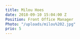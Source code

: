 ```yaml
---
title: Milou Hoes
date: 2018-09-10 15:04:00 Z
Position: Front Office Manager
Photo: "/uploads/milou%202.jpg"
prio: 5
---
```


